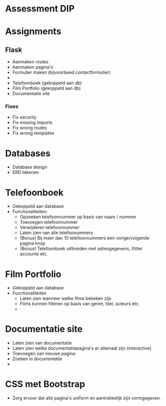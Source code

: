 # Assessment DIP

# Assignments

## Flask
- Aanmaken routes
- Aanmaken pagina's
- Formulier maken (bijvoorbeed contactformulier)
- 
- Telefoonboek (gekoppeld aan db)
- Film Portfolio (gekoppeld aan db)
- Documentatie site

### Fixes
- Fix security
- Fix missing imports
- Fix wrong routes
- Fix wrong templates

# Databases
- Database design
- ERD tekenen

# Telefoonboek
- Gekoppeld aan database
- Functionaliteiten:
    - Opzoeken telefoonnummer op basis van naam / nummer
    - Toevoegen telefoonnummer
    - Verwijderen telefoonnummer
    - Laten zien van alle telefoonummers
    - (Bonus) Bij meer dan 10 telefoonnummers een vorige/volgende pagina knop
    - (Bonus) Telefoonboek uitbreiden met adresgegevens, Xitter accounts etc.

# Film Portfolio
- Gekoppeld aan database
- Functionaliteiten
    - Laten zien wanneer welke films bekeken zijn
    - Films kunnen filteren op basis van genre, titel, acteurs etc.
    - 

# Documentatie site
- Laten zien van documentatie
- Laten zien welke documentatiepagina's er allemaal zijn (interactive)
- Toevoegen van nieuwe pagina
- Zoeken in documentatie
- 

# CSS met Bootstrap
- Zorg ervoor dat alle pagina's uniform en aantrekkelijk zijn vormgegeven.